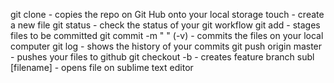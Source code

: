 git clone - copies the repo on Git Hub onto your local storage
touch - create a new file
git status - check the status of your git workflow
git add - stages files to be committed
git commit -m " " (-v) - commits the files on your local computer
git log - shows the history of your commits
git push origin master - pushes your files to github
git checkout -b - creates feature branch
subl [filename] - opens file on sublime text editor
